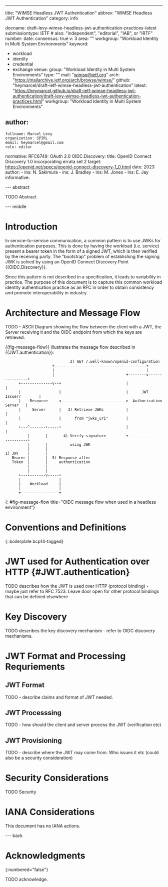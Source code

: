 ---
title: "WIMSE Headless JWT Authentication"
abbrev: "WIMSE Headless JWT Authentication"
category: info

docname: draft-levy-wimse-headless-jwt-authentication-practices-latest
submissiontype: IETF  # also: "independent", "editorial", "IAB", or "IRTF"
number:
date:
consensus: true
v: 3
area: ""
workgroup: "Workload Identity in Multi System Environments"
keyword:
 - workload
 - identity
 - credential
 - exchange
venue:
  group: "Workload Identity in Multi System Environments"
  type: ""
  mail: "wimse@ietf.org"
  arch: "https://mailarchive.ietf.org/arch/browse/wimse/"
  github: "heymarcel/draft-ietf-wimse-headless-jwt-authentication"
  latest: "https://heymarcel.github.io/draft-ietf-wimse-headless-jwt-authentication/draft-levy-wimse-headless-jwt-authentication-practices.html"
workgroup: "Workload Identity in Multi System Environments"

author:
 -
    fullname: Marcel Levy
    organization: SPIRL
    email: heymarcel@gmail.com
    role: editor

normative:
  RFC6749: OAuth 2.0
  OIDC.Discovery:
    title: OpenID Connect Discovery 1.0 incorporating errata set 2
    target: https://openid.net/specs/openid-connect-discovery-1_0.html
    date: 2023
    author:
      - ins: N. Sakimura
      - ins: J. Bradley
      - ins: M. Jones
      - ins: E. Jay
informative:

--- abstract

TODO Abstract

--- middle

# Introduction

In service-to-service communication, a common pattern is to use JWKs
for authentication purposes. This is done by having the workload
(i.e. service) present a bearer token in the form of a signed JWT,
which is then verified by the receiving party. The "bootstrap" problem
of establishing the signing JWK is solved by using an OpenID Connect
Discovery Point {{OIDC.Discovery}}.

Since this pattern is not described in a specification, it leads to
variability in practice. The purpose of this document is to capture
this common workload identity authentication practice as an RFC in
order to obtain consistency and promote interoperability in industry.

# Architecture and Message Flow
TODO - ASCII Diagram showing the flow between the client with a JWT, the Server receiving it and the OIDC endpoint from which the keys are retrieved.

{{fig-message-flow}} illustrates the message flow described in {{JWT.authentication}}:

~~~ aasvg
                             2) GET /.well-known/openid-configuration
                     +-----------------------------------------+
                     |                                         |
                     |                                +--------v----------------+
      +--------------v--+                             |                         |
      |                 |                             |      JWT Issuer/        |
      |    Resource     <----------------------------->  Authorization Server   |
      |     Server      |   3) Retrieve JWKs          |                         |
      |                 |      from "jwks_uri"        |                         |
      +---^-------+-----+                             |                         |
          |       |       4) Verify signature         +-------------------------+
          |       |          using JWK
          |       |
1) JWT    |       |
   Bearer |       |  5) Response after
   Token  |       |     authentication
          |       |
          |       |
      +---+-------v-----+
      |                 |
      |    Workload     |
      |                 |
      +-----------------+
~~~
{: #fig-message-flow title="OIDC message flow when used in a headless environment"}




# Conventions and Definitions

{::boilerplate bcp14-tagged}

# JWT used for Authentication over HTTP {#JWT.authentication}
TODO describes how the JWT is used over HTTP (protocol binding) - maybe just refer to RFC 7523. Leave door open for other protocol bindings that can be defined elsewhere




# Key Discovery
TODO describes the key discovery mechanism - refer to OIDC discovery mechanisms.

# JWT Format and Processing Requriements

## JWT Format
TODO - describe claims and format of JWT needed.

## JWT Processsing
TODO - how should the client and server process the JWT (verification etc)

## JWT Provisioning
TODO - describe where the JWT may come from. Who issues it etc (could also be a security consideration)

# Security Considerations

TODO Security


# IANA Considerations

This document has no IANA actions.


--- back

# Acknowledgments
{:numbered="false"}

TODO acknowledge.

